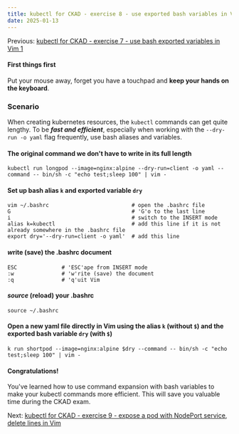 ```yaml
---
title: kubectl for CKAD - exercise 8 - use exported bash variables in Vim 2
date: 2025-01-13
---
```

Previous: [kubectl for CKAD - exercise 7 - use bash exported variables in Vim 1](https://miroberes.github.io/CKAD-Exam-Tips/CKAD-Exam-Tips-kubectl-exercises/CKAD-Exam-Tips-kubectl-exercises-007-use-bash-variables1.html)
#### First things first
Put your mouse away, forget you have a touchpad and **keep your hands on the keyboard**.

### Scenario
When creating kubernetes resources, the `kubectl` commands can get quite lengthy. To be ***fast and efficient***, especially when working with the `--dry-run -o yaml` flag frequently, use bash aliases and variables.
#### The original command we don't have to write in its full length
```
kubectl run longpod --image=nginx:alpine --dry-run=client -o yaml --command -- bin/sh -c "echo test;sleep 100" | vim -
```
#### Set up bash alias `k` and exported variable `dry`
```
vim ~/.bashrc                          # open the .bashrc file
G                                      # 'G'o to the last line
i                                      # switch to the INSERT mode
alias k=kubectl                        # add this line if it is not already somewhere in the .bashrc file
export dry='--dry-run=client -o yaml'  # add this line
```
#### ***w***rite (save) the .bashrc document
```
ESC              # 'ESC'ape from INSERT mode 
:w               # 'w'rite (save) the document
:q               # 'q'uit Vim
```
#### ***source*** (reload) your .bashrc
```
source ~/.bashrc
```
#### Open a new yaml file directly in Vim using the alias `k` (without `$`) and the exported bash variable `dry` (with `$`)
```
k run shortpod --image=nginx:alpine $dry --command -- bin/sh -c "echo test;sleep 100" | vim -
```
#### Congratulations!
You've learned how to use command expansion with bash variables to make your kubectl commands more efficient. This will save you valuable time during the CKAD exam.

Next: [kubectl for CKAD - exercise 9 - expose a pod with NodePort service, delete lines in Vim](https://miroberes.github.io/CKAD-Exam-Tips/CKAD-Exam-Tips-kubectl-exercises/CKAD-Exam-Tips-kubectl-exercises-009-expose-nodeport-delete-lines.html)